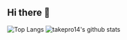 ## Hi there 👋

![Top Langs](https://github-readme-stats.vercel.app/api/top-langs/?username=takepro14&hide=html)
![takepro14's github stats](https://github-readme-stats.vercel.app/api?username=takepro14&show_icons=true&count_private=true&line_height=40)

<!--
**takepro14/takepro14** is a ✨ _special_ ✨ repository because its `README.md` (this file) appears on your GitHub profile.

Here are some ideas to get you started:

- 🔭 I’m currently working on ...
- 🌱 I’m currently learning ...
- 👯 I’m looking to collaborate on ...
- 🤔 I’m looking for help with ...
- 💬 Ask me about ...
- 📫 How to reach me: ...
- 😄 Pronouns: ...
- ⚡ Fun fact: ...
-->

